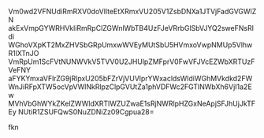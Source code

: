 Vm0wd2VFNUdiRmRXV0doVllteEtXRmxVU205V1ZsbDNXa1JTVjFadGVGWlZN
akExVmpGYWRHVkliRmRpClZGWnlWbTB4UzFJeVRrbGlSbVJYQ2sweFNsRldi
WGhoVXpKT2MxZHVSbGRpUmxwWVEyMUtSbU5HVmxoVwpNMUp5VlhwR1lXTnJO
VmRpUm1ScFVtNUNWVkV5TVV0U2JHUlpZMFprV0FwVFJVcEZWbXRTUzFVeFNY
aFYKYmxaVFlrZG9jRlpxU205bFZrVjVUVlprYWxacldsWldiWGhMVkdkd2FW
WnJiRFpXTW5ocVpVWlNkRlpzClpGVUtZa1phVDFWc2FGTlNWbXh6VjI1a2Ew
MVhVbGhWYkZKelZWWldXRTlWZUZwaE1sRjNWRlpHZGxNeApjSFJhUjJkTFEy
NUtiR1ZSUFQwS0NuZDNiZz09Cgpua28=

fkn